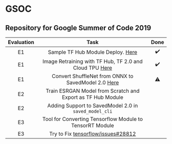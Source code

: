 # GSOC
Repository for Google Summer of Code 2019
---------------------------------------------

|Evaluation|Task|Done|
|:-:|:-:|:-:|
|E1|Sample TF Hub Module Deploy. [Here](https://github.com/captain-pool/GSOC/tree/master/E1_TFHub_Sample_Deploy)| :heavy_check_mark: |
|E1|Image Retraining with TF Hub, TF 2.0 and Cloud TPU [Here](https://github.com/captain-pool/GSOC/tree/master/E1_TPU_Samples)|  :heavy_check_mark: |
|E1|Convert ShuffleNet from ONNX to SavedModel 2.0 [Here](https://github.com/captain-pool/GSOC/tree/master/E1_ShuffleNet)| :warning: |
|E2|Train ESRGAN Model from Scratch and Export as TF Hub Module||
|E2|Adding Support to SavedModel 2.0 in `saved_model_cli`||
|E3|Tool for Converting Tensorflow Module to TensorRT Module||
|E3|Try to Fix [tensorflow/issues#28812](https://github.com/tensorflow/tensorflow/issues/28812)||
